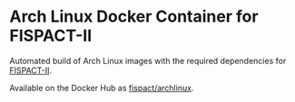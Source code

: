 # Arch Linux Docker Container for FISPACT-II

Automated build of Arch Linux images with the required dependencies for [FISPACT-II](http://fispact.ukaea.uk).

Available on the Docker Hub as [fispact/archlinux](https://hub.docker.com/r/fispact/archlinux/).
